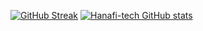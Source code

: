 [![GitHub Streak](https://github-readme-streak-stats.herokuapp.com?user=Hanafi-tech&theme=elegant&date_format=j%20M%5B%20Y%5D)](https://git.io/streak-stats)
[![Hanafi-tech GitHub stats](https://github-readme-stats.vercel.app/api?username=Hanafi-tech)](https://github.com/Hanafi-tech/github-readme-stats)
